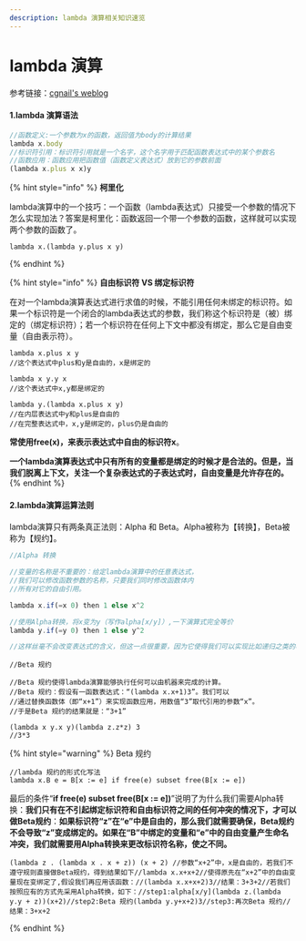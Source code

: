 ```yaml
---
description: lambda 演算相关知识速览
---
```


# lambda 演算

参考链接：[cgnail's weblog](http://cgnail.github.io/academic/lambda-1/)

#### **1.lambda 演算语法**

```javascript
//函数定义:一个参数为x的函数，返回值为body的计算结果
lambda x.body
//标识符引用：标识符引用就是一个名字，这个名字用于匹配函数表达式中的某个参数名
//函数应用：函数应用把函数值（函数定义表达式）放到它的参数前面
(lambda x.plus x x)y
```

{% hint style="info" %}
**柯里化**

 lambda演算中的一个技巧：一个函数（lambda表达式）只接受一个参数的情况下怎么实现加法？答案是柯里化：函数返回一个带一个参数的函数，这样就可以实现两个参数的函数了。

```text
lambda x.(lambda y.plus x y)
```
{% endhint %}

{% hint style="info" %}
**自由标识符 VS 绑定标识符**

在对一个lambda演算表达式进行求值的时候，不能引用任何未绑定的标识符。如果一个标识符是一个闭合的lambda表达式的参数，我们称这个标识符是（被）绑定的（绑定标识符）；若一个标识符在任何上下文中都没有绑定，那么它是自由变量（自由表示符）。

```text
lambda x.plus x y
//这个表达式中plus和y是自由的，x是绑定的
```

```text
lambda x y.y x
//这个表达式中x,y都是绑定的
```

```text
lambda y.(lambda x.plus x y)
//在内层表达式中y和plus是自由的
//在完整表达式中，x,y是绑定的，plus仍是自由的
```

**常使用free\(x\)，来表示表达式中自由的标识符x**。

**一个lambda演算表达式中只有所有的变量都是绑定的时候才是合法的。但是，当我们脱离上下文，关注一个复杂表达式的子表达式时，自由变量是允许存在的。**
{% endhint %}

#### 2.lambda演算运算法则

lambda演算只有两条真正法则：Alpha 和 Beta。Alpha被称为【转换】，Beta被称为【规约】。

```javascript
//Alpha 转换

//变量的名称是不重要的：给定lambda演算中的任意表达式，
//我们可以修改函数参数的名称，只要我们同时修改函数体内
//所有对它的自由引用。

lambda x.if(=x 0) then 1 else x^2

//使用Alpha转换，将x变为y（写作alpha[x/y]）,一下演算式完全等价
lambda y.if(=y 0) then 1 else y^2

//这样丝毫不会改变表达式的含义，但这一点很重要，因为它使得我们可以实现比如递归之类的事情
```

```text
//Beta 规约

//Beta 规约使得lambda演算能够执行任何可以由机器来完成的计算。
//Beta 规约：假设有一函数表达式：“(lambda x.x+1)3”。我们可以
//通过替换函数体（即“x+1”）来实现函数应用，用数值“3”取代引用的参数“x”。
//于是Beta 规约的结果就是：“3+1”

(lambda x y.x y)(lambda z.z*z) 3
//3*3
```

{% hint style="warning" %}
Beta 规约

```text
//lambda 规约的形式化写法
lambda x.B e = B[x := e] if free(e) subset free(B[x := e])
```

最后的条件“**if free\(e\) subset free\(B\[x := e\]\)**”说明了为什么我们需要Alpha转换：**我们只有在不引起绑定标识符和自由标识符之间的任何冲突的情况下，才可以做Beta规约**：**如果标识符“z”在“e”中是自由的，那么我们就需要确保，Beta规约不会导致“z”变成绑定的。如果在“B”中绑定的变量和“e”中的自由变量产生命名冲突，我们就需要用Alpha转换来更改标识符名称，使之不同。**

```text
(lambda z . (lambda x . x + z)) (x + 2) //参数“x+2”中，x是自由的，若我们不遵守规则直接做Beta规约，得到结果如下//lambda x.x+x+2//使得原先在“x+2”中的自由变量现在变绑定了,假设我们再应用该函数：//(lambda x.x+x+2)3//结果：3+3+2//若我们按照应有的方式先采用Alpha转换，如下：//step1:alpha[x/y](lambda z.(lambda y.y + z))(x+2)//step2:Beta 规约(lambda y.y+x+2)3//step3:再次Beta 规约//结果：3+x+2
```
{% endhint %}




